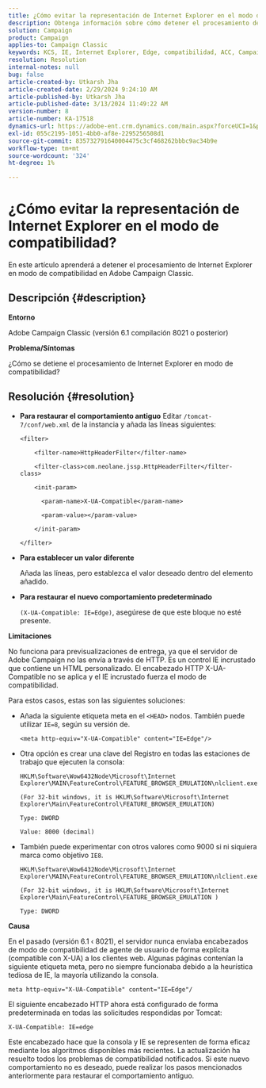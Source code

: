 ```yaml
---
title: ¿Cómo evitar la representación de Internet Explorer en el modo de compatibilidad?
description: Obtenga información sobre cómo detener el procesamiento de Internet Explorer en modo de compatibilidad en Adobe Campaign Classic.
solution: Campaign
product: Campaign
applies-to: Campaign Classic
keywords: KCS, IE, Internet Explorer, Edge, compatibilidad, ACC, Campaign Classic
resolution: Resolution
internal-notes: null
bug: false
article-created-by: Utkarsh Jha
article-created-date: 2/29/2024 9:24:10 AM
article-published-by: Utkarsh Jha
article-published-date: 3/13/2024 11:49:22 AM
version-number: 8
article-number: KA-17518
dynamics-url: https://adobe-ent.crm.dynamics.com/main.aspx?forceUCI=1&pagetype=entityrecord&etn=knowledgearticle&id=3f94054a-e4d6-ee11-9079-6045bd0067ea
exl-id: 055c2195-1051-4bb0-af8e-2295256508d1
source-git-commit: 835732791640004475c3cf468262bbbc9ac34b9e
workflow-type: tm+mt
source-wordcount: '324'
ht-degree: 1%

---
```


# ¿Cómo evitar la representación de Internet Explorer en el modo de compatibilidad?


En este artículo aprenderá a detener el procesamiento de Internet Explorer en modo de compatibilidad en Adobe Campaign Classic.

## Descripción {#description}


<b>Entorno</b>

Adobe Campaign Classic (versión 6.1 compilación 8021 o posterior)

<b>Problema/Síntomas</b>

¿Cómo se detiene el procesamiento de Internet Explorer en modo de compatibilidad?


## Resolución {#resolution}


- <b>Para restaurar el comportamiento antiguo</b>
Editar `/tomcat-7/conf/web.xml` de la instancia y añada las líneas siguientes:


  ```
  <filter>
  
      <filter-name>HttpHeaderFilter</filter-name>
  
      <filter-class>com.neolane.jssp.HttpHeaderFilter</filter-
  class>
  
      <init-param>
  
        <param-name>X-UA-Compatible</param-name>
  
        <param-value></param-value>
  
      </init-param>
  
  </filter>
  ```




- <b>Para establecer un valor diferente</b>

  Añada las líneas, pero establezca el valor deseado dentro del elemento añadido.
- <b>Para restaurar el nuevo comportamiento predeterminado</b>

  `(X-UA-Compatible: IE=Edge)`, asegúrese de que este bloque no esté presente.


<b>Limitaciones</b>

No funciona para previsualizaciones de entrega, ya que el servidor de Adobe Campaign no las envía a través de HTTP. Es un control IE incrustado que contiene un HTML personalizado. El encabezado HTTP X-UA-Compatible no se aplica y el IE incrustado fuerza el modo de compatibilidad.

Para estos casos, estas son las siguientes soluciones:

- Añada la siguiente etiqueta meta en el `<HEAD>` nodos. También puede utilizar `IE=8`, según su versión de.


  ```
  <meta http-equiv="X-UA-Compatible" content="IE=Edge"/>
  ```




- Otra opción es crear una clave del Registro en todas las estaciones de trabajo que ejecuten la consola:


  ```
  HKLM\Software\Wow6432Node\Microsoft\Internet Explorer\MAIN\FeatureControl\FEATURE_BROWSER_EMULATION\nlclient.exe
  
  (For 32-bit windows, it is HKLM\Software\Microsoft\Internet Explorer\Main\FeatureControl\FEATURE_BROWSER_EMULATION)
  
  Type: DWORD
  
  Value: 8000 (decimal)
  ```




- También puede experimentar con otros valores como 9000 si ni siquiera marca como objetivo `IE8`.

  ```
  HKLM\Software\Wow6432Node\Microsoft\Internet Explorer\MAIN\FeatureControl\FEATURE_BROWSER_EMULATION\nlclient.exe
  
  (For 32-bit windows, it is HKLM\Software\Microsoft\Internet Explorer\Main\FeatureControl\FEATURE_BROWSER_EMULATION )
  
  Type: DWORD
  ```


<b>Causa</b>

En el pasado (versión 6.1 ‹ 8021), el servidor nunca enviaba encabezados de modo de compatibilidad de agente de usuario de forma explícita (compatible con X-UA) a los clientes web. Algunas páginas contenían la siguiente etiqueta meta, pero no siempre funcionaba debido a la heurística tediosa de IE, la mayoría utilizando la consola.


```
meta http-equiv="X-UA-Compatible" content="IE=Edge"/
```


El siguiente encabezado HTTP ahora está configurado de forma predeterminada en todas las solicitudes respondidas por Tomcat:


```
X-UA-Compatible: IE=edge
```


Este encabezado hace que la consola y IE se representen de forma eficaz mediante los algoritmos disponibles más recientes. La actualización ha resuelto todos los problemas de compatibilidad notificados. Si este nuevo comportamiento no es deseado, puede realizar los pasos mencionados anteriormente para restaurar el comportamiento antiguo.
